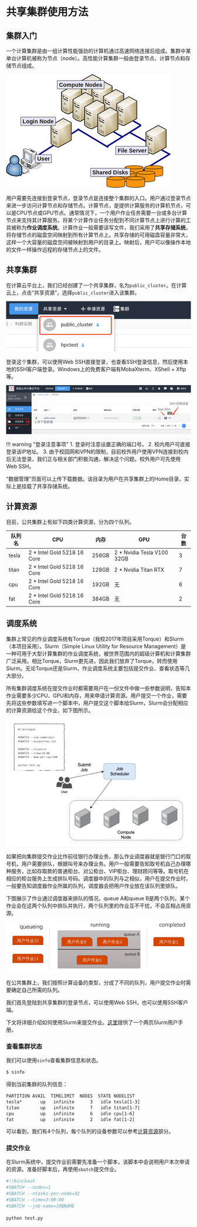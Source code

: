 # 共享集群使用方法

## 集群入门

一个计算集群是由一组计算性能强劲的计算机通过高速网络连接后组成。集群中某单台计算机被称为节点（node）。高性能计算集群一般由登录节点、计算节点和存储节点组成。

![集群架构](../images/cluster.png)

用户需要先连接到登录节点，登录节点是连接整个集群的入口。用户通过登录节点来进一步访问计算节点和存储节点。计算节点，是提供计算服务的计算机节点，可以是CPU节点或GPU节点。通常情况下，一个用户作业任务需要一台或多台计算节点来支持其计算服务。将某个计算作业任务分配到不同计算节点上进行计算的工具被称为**作业调度系统**。计算作业一般需要读写文件，我们采用了**共享存储系统**，将存储节点的磁盘空间映射到所有计算节点上。共享存储的可用磁盘容量非常大，这样一个大容量的磁盘空间被映射到用户的目录上。映射后，用户可以像操作本地的文件一样操作远程的存储节点上的文件。

## 共享集群

在计算云平台上，我们已经创建了一个共享集群，名为`public_cluster`。在计算云上，点击“共享资源”，选择`public_cluster`进入该集群。

![共享集群入口](../images/public_cluster_entry.png)

登录这个集群，可以使用Web SSH直接登录，也查看SSH登录信息，然后使用本地的SSH客户端登录。Windows上的免费客户端有MobaXterm、XShell + Xftp等。

![共享集群操作界面](../images/public_cluster.png)

!!! warning "登录注意事项"
    1. 登录时注意设置正确的端口号。
    2. 校内用户可直接登录该IP地址。
    3. 由于校园网和VPN的限制，目前校外用户使用VPN连接到校内后无法登录，我们正与相关部门积极沟通，解决这个问题。校外用户可先使用Web SSH。

“数据管理”页面可以上传下载数据。该目录为用户在共享集群上的Home目录，实际上是挂载了共享存储系统。

## 计算资源

目前，公共集群上有如下四类计算资源，分为四个队列。

| 队列名 | CPU                         | 内存  | GPU                        | 台数 |
| ------ | --------------------------- | ----- | -------------------------- | ---- |
| tesla  | 2 * Intel Gold 5218 16 Core | 256GB | 2 * Nvidia Tesla V100 32GB | 3    |
| titan  | 2 * Intel Gold 5218 16 Core | 128GB | 2 * Nvidia Titan RTX       | 7    |
| cpu    | 2 * Intel Gold 5218 16 Core | 192GB | 无                         | 6    |
| fat    | 2 * Intel Gold 5218 16 Core | 384GB | 无                         | 2    |

## 调度系统

集群上常见的作业调度系统有Torque（我校2017年项目采用Torque）和Slurm（本项目采用）。Slurm（Simple Linux Utility for Resource Management）是一种可用于大型计算集群的作业调度系统，被世界范围内的超级计算机和计算集群广泛采用。相比Torque，Slurm更先进，因此我们放弃了Torque，转而使用Slurm。无论Torque还是Slurm，作业调度系统主要包括提交作业、查看状态等几大部分。

所有集群调度系统在提交作业时都需要用户在一份文件中做一些参数说明，告知本作业需要多少CPU、GPU和内存，用来申请计算资源。用户提交一个作业，需要先将这些参数填写进一个脚本中，用户提交这个脚本给Slurm，Slurm会分配相应的计算资源给这个作业，如下图所示。

![集群与作业调度器](../images/job_scheduler.png)

如果把向集群提交作业比作前往银行办理业务，那么作业调度器就是银行门口的取号机，用户需要排队，根据叫号来办理业务。用户一般需要告知取号机自己办理哪种服务，比如存取款的普通柜台、对公柜台、VIP柜台、理财顾问等等。取号机在相应的柜台服务上生成排队号码。调度器中的队列与之相似，用户在提交作业时，一般要告知调度器作业所属的队列，调度器会把用户作业放在该队列里排队。
    
下图展示了作业通过调度器来排队的情况。queue A和queue B是两个队列，某个作业会在这两个队列中排队并执行，两个队列里的作业互不干扰，不会互相占用资源。
    
![队列示意图](../images/queue.png)

在公共集群上，我们按照计算设备的类型，分成了不同的队列，用户提交作业时需要确定自己所需的队列。

我们首先登陆到共享集群的登录节点，可以使用Web SSH，也可以使用SSH客户端。

下文将详细介绍如何使用Slurm来提交作业。[这里](../files/slurm-summary.pdf)提供了一个两页Slurm用户手册。

### 查看集群状态

我们可以使用`sinfo`查看集群信息和状态。

```bash
$ sinfo
```

得到当前集群的队列信息：

```
PARTITION AVAIL  TIMELIMIT  NODES  STATE NODELIST
tesla*       up   infinite      3   idle tesla[1-3]
titan        up   infinite      7   idle titan[1-7]
cpu          up   infinite      6   idle cpu[1-6]
fat          up   infinite      2   idle fat[1-2]
```

可以看到，我们有4个队列，每个队列的设备参数可以参考[计算资源](#_3)部分。

### 提交作业

在Slurm系统中，提交作业前需要先准备一个脚本，该脚本中会说明用户本次申请的资源。准备好脚本后，再使用`sbatch`提交作业。

```bash
#!/bin/bash
#SBATCH --nodes=1
#SBATCH --ntasks-per-node=32
#SBATCH --time=2:00:00
#SBATCH --job-name=JOBNAME

python test.py
```